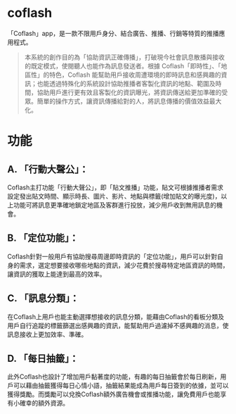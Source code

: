 # coflash
「Coflash」app，是一款不限用戶身分、結合廣告、推播、行銷等特質的推播應用程式。
>本系統的創作目的為「協助資訊正確傳播」，打破現今社會訊息散播與接收的既定模式，使閱聽人也能作為訊息發送者。根據 Coflash「即時性」、「地區性」的特色，Coflash 能幫助用戶接收周遭環境的即時訊息和感興趣的資訊；也能透過特殊化的系統設計協助推播者客製化資訊的地點、範圍及時間，協助用戶進行更有效且客製化的資訊曝光，將資訊傳送給更加準確的受眾。簡單的操作方式，讓資訊傳播給對的人，將訊息傳播的價值效益最大化。

# 功能
## A. 「行動大聲公」：
Coflash主打功能「行動大聲公」，即「貼文推播」功能，貼文可根據推播者需求設定發出貼文時間、顯示時長、圖片、影片、地點與標籤(增加貼文的曝光度)，以上功能可將訊息更準確地鎖定地區及客群進行投放，減少用戶收到無用訊息的機會。
## B. 「定位功能」：
Coflash針對一般用戶有協助搜尋周邊即時資訊的「定位功能」，用戶可以針對自身的需求，選定想要接收哪些地點的資訊，減少花費於搜尋特定地區資訊的時間，讓資訊的獲取上能達到最高的效率。
## C. 「訊息分類」：
在Coflash上用戶也能主動選擇想接收的訊息分類，能藉由Coflash的看板分類及用戶自行追蹤的標籤篩選出感興趣的資訊，能幫助用戶過濾掉不感興趣的消息，使訊息接收上更加效率、準確。
## D. 「每日抽籤」：
此外Coflash也設計了增加用戶黏著度的功能，有趣的每日抽籤會於每日刷新，用戶可以藉由抽籤獲得每日心情小語，抽籤結果能成為用戶每日簽到的依據，並可以獲得獎勵。而獎勵可以兌換Coflash額外廣告機會或推播功能，讓免費用戶也能享有小確幸的額外資源。
